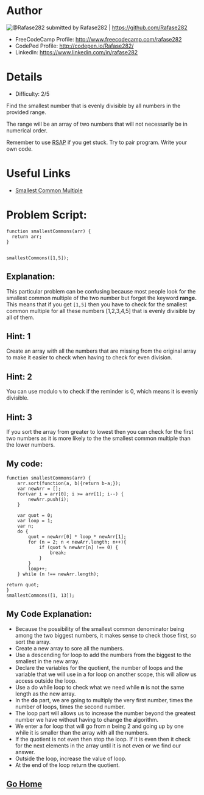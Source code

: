 # Author

![@Rafase282](https://avatars0.githubusercontent.com/Rafase282?&s=128) submitted by Rafase282 | https://github.com/Rafase282

* FreeCodeCamp Profile: http://www.freecodecamp.com/rafase282
* CodePed Profile: http://codepen.io/Rafase282/
* LinkedIn: https://www.linkedin.com/in/rafase282

# Details

* Difficulty: 2/5

Find the smallest number that is evenly divisible by all numbers in the provided range.

The range will be an array of two numbers that will not necessarily be in numerical order.

Remember to use [RSAP](http://www.freecodecamp.com/field-guide/how-do-i-get-help-when-I-get-stuck) if you get stuck. Try to pair program. Write your own code.

# Useful Links

* [Smallest Common Multiple](https://www.mathsisfun.com/least-common-multiple.html)

# Problem Script:
```
function smallestCommons(arr) {
  return arr;
}


smallestCommons([1,5]);
```

## Explanation:

This particular problem can be confusing because most people look for the smallest common multiple of the two number but forget the keyword **range.** This means that if you get ```[1,5]``` then you have to check for the smallest common multiple for all these numbers [1,2,3,4,5] that is evenly divisible by all of them.

## Hint: 1
Create an array with all the numbers that are missing from the original array to make it easier to check when having to check for even division.

## Hint: 2
You can use modulo ```%``` to check if the reminder is 0, which means it is evenly divisible.

## Hint: 3
If you sort the array from greater to lowest then you can check for the first two numbers as it is more likely to the the smallest common multiple than the lower numbers.

## My code:

```
function smallestCommons(arr) {
    arr.sort(function(a, b){return b-a;});
    var newArr = [];
    for(var i = arr[0]; i >= arr[1]; i--) {
        newArr.push(i);
    }

    var quot = 0;
    var loop = 1;
    var n;
    do {
        quot = newArr[0] * loop * newArr[1];
        for (n = 2; n < newArr.length; n++){
            if (quot % newArr[n] !== 0) {
                break;
            } 
        }
        loop++;
    } while (n !== newArr.length);
    
return quot;
}
smallestCommons([1, 13]);
```

## My Code Explanation:

* Because the possibility of the smallest common denominator being among the two biggest numbers, it makes sense to check those first, so sort the array.
* Create a new array to sore all the numbers.
* Use a descending for loop to add the numbers from the biggest to the smallest in the new array.
* Declare the variables for the quotient, the number of loops and the variable that we will use in a for loop on another scope, this will allow us access outside the loop.
* Use a do while loop to check what we need while **n** is not the same length as the new array.
* In the **do** part, we are going to multiply the very first number, times the number of loops, times the second number.
* The loop part will allows us to increase the number beyond the greatest number we have without having to change the algorithm.
* We enter a for loop that will go from n being 2 and going up by one while it is smaller than the array with all the numbers.
* If the quotient is not even then stop the loop. If it is even then it check for the next elements in the array until it is not even or we find our answer.
* Outside the loop, increase the value of loop.
* At the end of the loop return the quotient.

## [Go Home](https://github.com/Rafase282/My-FreeCodeCamp-Code/wiki)